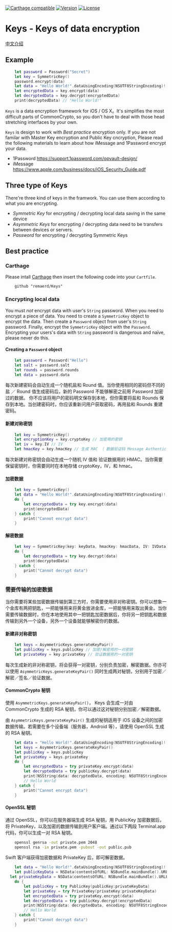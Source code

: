 [![Carthage compatible](https://img.shields.io/badge/Carthage-compatible-4BC51D.svg?style=flat)](https://github.com/remaerd/Keys)
[![Version](https://img.shields.io/github/release/soffes/Crypto.svg)](https://github.com/remaerd/Keys/releases)
[![License](https://img.shields.io/pypi/l/Django.svg)](https://github.com/remaerd/Keys/blob/master/LICENSE)


# Keys - Keys of data encryption
[中文介绍](https://github.com/remaerd/Keys/blob/master/README-CHINESE.MD)

## Example

```swift
	let password = Password("Secret")
	let key = SymmetricKey()
	password.encrypt(data)
	let data = "Hello World!".dataUsingEncoding(NSUTF8StringEncoding)!
	let encryptedData = key.encrypt(data)
	let decryptedData = key.decrypt(encryptedData)
	print(decryptedData) // "Hello World!"
```

`Keys` is a data encryption framework for iOS / OS X。It's simplifies the most difficult parts of CommonCrypto, so you don't have to deal with those head stretching interfaces by your own.

`Keys` is design to work with *Best practice* encryption only. If you are not familar with Master Key encryption and Public Key cncryption, Please read the following materials to learn about how iMessage and 1Password encrypt your data.

- 1Password https://support.1password.com/opvault-design/
- iMessage https://www.apple.com/business/docs/iOS_Security_Guide.pdf

## Three type of Keys

There're three kind of keys in the framwork. You can use them according to what you are encrypting.

- *Symmetric Key* for encrypting / decrypting local data saving in the same device
- *Asymmetric Keys* for encrypting  / decrypting data need to be transfers between devices or servers.
- *Password* for encrypting / decrypting Symmetric Keys


## Best practice

### Carthage

Please intall [Carthage](https://github.com/carthage/carthage) then insert the following code into your `Cartfile`.

```
	github "remaerd/Keys"
```

### Encrypting local data

You must *not* encrypt data with user's `String` password. When you need to encrypt a piece of data. You need to create a `SymmetricKey` object to encrypt the data. Then create a `Password` object from user's `String` password. Finally, encrypt the `SymmetricKey` object with the `Password`. Encrypting your users's data with `String` password is dangerous and naïve, please never do this.

#### Creating a `Password` object

```swift
	let password = Password("Hello")
	let salt = password.salt
	let rounds = password.rounds
	let data = password.data
```

每次新建密码会自动生成一个随机盐和 Round 值。当你使用相同的密码但不同的盐 ／ Round 值生成密码后，新的 Password 不能够解密之前用 Password 加密过的数据。
你不应该将用户的密码明文保存到本地，但你需要将盐和 Rounds 保存到本地。当创建密码时，你应该重新问用户获取密码，再用盐和 Rounds 重建密码。

#### 新建对称密钥

```swift
	let key = SymmetricKey()
	let encryptionKey = key.cryptoKey // 加密用的密钥
	let iv = key.IV // IV
	let hmacKey = key.hmacKey // 生成 MAC （ 数据验证码 Message Authentication Code） 用的密钥
```

每次新建对称密钥会自动生成一个随机 IV 值和 验证数据用的 HMAC。当你需要保留密钥时，你需要同时在本地存储 cryptoKey，IV，和 hmac。

#### 加密数据

```swift
	let key = SymmetricKey()
	let data = "Hello World!".dataUsingEncoding(NSUTF8StringEncoding)!
	do {
		let encryptedData = try key.encrypt(data)
		print(encryptedData)
	} catch {
		print("Cannot encrypt data")
	}
```

#### 解密数据

```swift
	let key = SymmetricKey(key: keyData, hmacKey: hmacData, IV: IVData)
	do {
		let decryptedData = try key.decrypt(data)
		print(decryptedData)
	} catch {
		print("Cannot decrypt data")
	}
```

### 需要传输的加密数据

当你需要将某些加密数据传输到第三方时，你需要使用非对称密钥。你可以想象一个金库有两把钥匙，一把能够用来将黄金放进金库，一把能够用来取出黄金。当你需要传输数据时，你在本地使用其中一把钥匙加密数据后，你将另一把钥匙和数据传输到另外一个设备，另外一个设备就能够解密你的数据。

#### 新建非对称密钥

```swift
	let keys = AsymmetricKeys.generateKeyPair()
	let publicKey = keys.publicKey // 加密/解密用的一对密钥
	let privateKey = key.privateKey // 验证数据用的一对密钥
```

每次生成新的非对称密钥，将会获得一对密钥，分别负责加密，解密数据。你亦可以使用 ```AsymmetricKeys.generateKeyPair()``` 同时生成两对秘钥，分别用于加密／解密／签名／验证数据。

#### CommonCrypto 秘钥

使用 ```AsymmetricKeys.generateKeyPair()```， Keys 会生成一对由 CommonCrypto 生成的 RSA 秘钥，你可以通过这对秘钥分别加密／解密数据。

由 ```AsymmetricKeys.generateKeyPair()``` 生成的秘钥适用于 iOS 设备之间的加密数据传输。若需要在多个设备端（服务器，Android 等），请使用 OpenSSL 生成的 RSA 秘钥。

```swift
	let data = "Hello World!".dataUsingEncoding(NSUTF8StringEncoding)!
	let keys = AsymmetricKeys.generateKeyPair()
	let publicKey = keys.publicKey
	let privateKey = keys.privateKey
	do {
		let encryptedData = try privateKey.encrypt(data)
		let decryptedData = try publicKey.decrypt(data)
		print(NSString(data: decryptedData, encoding: NSUTF8StringEncoding))
		// Hello World
	} catch {
		print("Cannot encrypt data")
	}
```

#### OpenSSL 秘钥

通过 OpenSSL，你可以在服务器端生成 RSA 秘钥，用 PublicKey 加密数据后，将 PrivateKey，以及加密的数据传输到用户客户端。通过以下两段 Terminal.app 代码，你可以生成一对 RSA 秘钥。

```bash
	openssl genrsa -out private.pem 2048
	openssl rsa -in private.pem -pubout -out public.pub 
```

Swift 客户端获得加密数据和 PrivateKey 后，即可解密数据。

```swift
	let data = "Hello World!".dataUsingEncoding(NSUTF8StringEncoding)!
	let publicKeyData = NSData(contentsOfURL: NSBundle.mainBundle().URLForResource("keys-public", withExtension: "pem")!)!
  let privateKeyData = NSData(contentsOfURL: NSBundle.mainBundle().URLForResource("keys-private", withExtension: "pem")!)!
	do {
		let publicKey = try PublicKey(publicKey:privateKeyData)
		let privateKey = try PrivateKey(privateKey:privateKeyData)
		let encryptedData = try privateKey.encrypt(data)
		let decryptedData = try publicKey.decrypt(encryptedData)
		print(NSString(data: decryptedData, encoding: NSUTF8StringEncoding))
		// Hello World
	} catch {
		print("Cannot decrypt data")
	}
```

